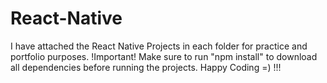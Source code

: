 # React-Native
I have attached the React Native Projects in each folder for practice and portfolio purposes.
!Important! Make sure to run "npm install" to download all dependencies before running the projects.
Happy Coding =) !!!
